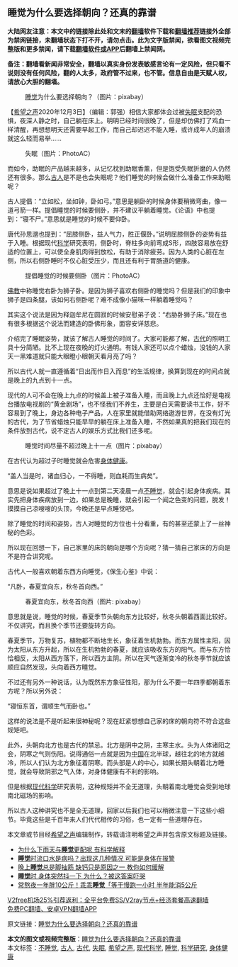  <h2>睡觉为什么要选择朝向？还真的靠谱</h2> <p class="notice"><b>大陆网友注意：本文中的链接除此处和文末的<a href="https://github.com/bannedbook/fanqiang" >翻墙</a>软件下载和<a href="https://github.com/killgcd/justmysocks/blob/master/README.md">翻墙推荐</a>链接外全部为禁网链接，未翻墙状态下打不开，请勿点击。此为文字版禁闻，欲看图文视频完整版和更多禁闻，请下载<a href="https://github.com/bannedbook/fanqiang">翻墙软件或APP</a>后翻墙上禁闻网。</p><p>备注：翻墙看新闻非常安全，翻墙以真实身份发表敏感言论有一定风险，但只看不说则没有任何风险，翻的人太多，政府管不过来，也不管。信息自由是天赋人权，请放心大胆的翻墙。</b></p>  <div class="entry"> <figure><figcaption><a href="https://www.bannedbook.org/bnews/tag/%E7%9D%A1%E8%A7%89/" class="st_tag internal_tag" rel="tag" title="标签 睡觉 下的日志">睡觉</a>为什么要选择朝向？（图片：pixabay）</figcaption></figure> <p>【<span class='wp_keywordlink_affiliate'><a href="https://www.soundofhope.org" title="希望之声" target="_blank">希望之声</a></span>2020年12月3日】（编辑：郭强）相信大家都体会过被<a href="https://www.bannedbook.org/bnews/tag/%e5%a4%b1%e7%9c%a0/" class="st_tag internal_tag" rel="tag" title="标签 失眠 下的日志">失眠</a>支配的恐惧，夜深人静之时，自己躺在床上。明明已经时间很晚了，但是却仿佛打了鸡血一样清醒，再想想明天还需要早起工作，而自己却迟迟不能入睡，或许成年人的崩溃就这么轻而易举……</p> <figure><figcaption>失眠（图片：PhotoAC）</figcaption></figure> <p>而如今，助眠的产品越来越多，从记忆枕到助眠香薰，但是饱受失眠折磨的人仍然还有很多。那么<a href="https://www.bannedbook.org/bnews/tag/%e5%8f%a4%e4%ba%ba/" class="st_tag internal_tag" rel="tag" title="标签 古人 下的日志">古人</a>是不是也会失眠呢？他们睡觉的时候会做什么准备工作来助眠呢？</p> <p>古人提倡：“立如松，坐如钟，卧如弓。”意思是躺卧的时候身体要稍微弯曲，像一道弓箭一样。提倡睡觉的时候要侧卧，并不建议平躺着睡觉。《论语》中也提到：“寝不尸。”意思就是睡觉的时候不要仰卧。</p> <p>唐代孙思邈也提到：“屈膝侧卧，益人气力，胜正偃卧。”说明屈膝侧卧的姿势有益于入睡。根据现代<span class='wp_keywordlink'><a href="https://www.bannedbook.org/forum11/topic309.html" title="禁片：“科学”的棍子" target="_blank">科学</a></span>研究表明，侧卧时，脊柱多向前弯成S形，四肢容易放在舒适的位置上，可以使全身肌肉得到放松，有助于消除疲劳。因为人类的心脏在左侧，所以右侧卧睡时不仅心脏受压少，而且还有利于胃肠道的健康。</p> <figure><figcaption>提倡睡觉的时候要侧卧（图片：PhotoAC）</figcaption></figure> <p><span class='wp_keywordlink'><a href="https://www.qi-gong.me/buddhism/" title="佛教" target="_blank">佛教</a></span>中称睡觉右卧为狮子卧。是因为狮子喜欢右侧卧的睡觉吗？但是我们的印象中狮子是四条腿，该如何右侧卧呢？难不成像小猫咪一样躺着睡觉吗？</p> <p>其实这个说法是因为释迦牟尼在圆寂的时候安慰弟子说：“右胁卧狮子床。”现在也有很多根据这个说法而建造的卧佛形象，面容安详慈悲。</p>  <p>介绍完了睡眠姿势，就该了解古人睡觉的时间了。大家可能都了解，<a href="https://www.bannedbook.org/bnews/tag/%e5%8f%a4%e4%bb%a3/" class="st_tag internal_tag" rel="tag" title="标签 古代 下的日志">古代</a>的照明工具十分简陋。比不上现在夜晚的灯火通明。有钱人家还可以点个蜡烛，没钱的人家天一黑难道就只能大眼瞪小眼朝天看月亮了吗？</p> <p>所以古代人就一直遵循着“日出而作日入而息”的生活规律，换算到现在的时间点就是晚上的九点到十一点。</p> <p>现代的人可不会在晚上九点的时候盖上被子准备入睡，而且晚上九点还恰好是电视台播放电视剧的“黄金剧场”，也不怪我们不养生，主要是白天需要读书工作，好不容易到了晚上，身边各种电子产品，人在家里就能借助网络遨游世界，在没有灯光的古代，为了节省蜡烛只能早早的躺在床上准备入睡，不然如果真的把我们现在的条件放到古代，说不定古人的娱乐方式比我们还多呢。</p> <figure><figcaption>睡觉时间尽量不超过晚上十一点（图片：pixabay）</figcaption></figure> <p>在古代认为超过子时睡觉就会危害<a href="https://www.bannedbook.org/bnews/tag/%E8%BA%AB%E4%BD%93%E5%81%A5%E5%BA%B7/" class="st_tag internal_tag" rel="tag" title="标签 身体健康 下的日志">身体健康</a>。</p> <p>“盖人当是时，诸血归心，一不得睡，则血耗而生病矣”。</p> <p>意思是说如果超过了晚上十一点到第二天凌晨一点<a href="https://www.bannedbook.org/bnews/tag/%E4%B8%8D%E7%9D%A1%E8%A7%89/" class="st_tag internal_tag" rel="tag" title="标签 不睡觉 下的日志">不睡觉</a>，就会引起身体疾病。其实先把身体疾病放到一边，如果总是晚睡，就会引起一个闻之色变的问题，脱发！摸摸自己凉嗖嗖的头顶，今晚还是早点睡觉吧。</p>  <p>除了睡觉的时间和姿势，古人对睡觉的方位也十分看重，有的甚至还蒙上了一丝神秘的色彩。</p> <p>所以现在回想一下，自己家里的床的朝向是哪个方向呢？猜一猜自己家床的方向是不是符合讲究呢。</p> <p>古代人一般喜欢朝着东西方向睡觉，《保生心鉴》中说：</p> <p>“凡卧，春夏宜向东，秋冬首向西。”</p> <figure><figcaption>春夏宜向东，秋冬首向西（图片: pixabay）</figcaption></figure> <p>意思就是说，睡觉的时候，春夏季节头朝向东方比较好，秋冬头朝着西面比较好。不仅讲究，而且换个季节还要旋转方向。</p> <p>春夏季节，万物复苏，植物都不断地生长，象征着生机勃勃。而东方属性主阳，因为太阳从东方升起，所以在生机勃勃的春夏，就应该吸收东方的阳气。而与东方恰恰相反，太阳从西方落下，所以西方主阴。所以在天气逐渐变冷的秋冬季节就应该顺应自然发现，头向着西方睡觉。</p>  <p>不过还有另外一种说话，认为既然东方象征性阳，那为什么不要一年四季都朝着东方呢？所以另外说：</p> <p>“寝恒东首，谓顺生气而卧也。”</p> <p>这样的说法是不是听起来很神秘呢？现在赶紧想想自己家的床的朝向符不符合这些规矩吧。</p> <p>此外，头朝向北方也是古代的禁忌。北方是阴中之阴，主寒主水。头为人体诸阳之会，阴寒之气则伤阳。说得通俗一点就是因为<span class='wp_keywordlink_affiliate'><a href="https://www.bannedbook.org/" title="中国" target="_blank">中国</a></span>在北半球，越往北的地方就越冷，所以人们认为北方象征着阴寒。而头部是人的中心，如果长期头朝着北方睡觉，就会导致阴邪之气入体，对身体健康有不利的影响。</p> <p>但是根据<a href="https://www.bannedbook.org/bnews/tag/%E7%8E%B0%E4%BB%A3%E7%A7%91%E5%AD%A6/" class="st_tag internal_tag" rel="tag" title="标签 现代科学 下的日志">现代科学</a>研究表明，这种规矩并不全无道理，头朝着南北睡觉会受到地球南北磁场的影响。</p> <p>所以古人这种讲究也不是全无道理，回家以后我们也可以稍微注意一下这些小细节。毕竟这些是千百年来人们代代相传的习俗，也一定有一些道理存在。</p>  <p>本文章或节目经<a href="https://www.bannedbook.org/bnews/tag/%e5%b8%8c%e6%9c%9b%e4%b9%8b%e5%a3%b0/" class="st_tag internal_tag" rel="tag" title="标签 希望之声 下的日志">希望之声</a>编辑制作，转载请注明希望之声并包含原文标题及链接。</p> <ul class='op-related-articles' title='相关阅读'> <li><a href='https://www.bannedbook.org/bnews/funmedia/20201203/1441149.html' target='_blank'>为什么下雨天与<b>睡觉</b>更配呢 有科学解释</a></li> <li><a href='https://www.bannedbook.org/bnews/health/20201202/1440799.html' target='_blank'><b>睡觉</b>时流口水是病吗？出现这几种情况 可能是身体在报警</a></li> <li><a href='https://www.bannedbook.org/bnews/health/20201127/1437906.html' target='_blank'>晚上<b>睡觉</b>总是脚抽筋 缺钙只是原因之一 教你如何缓解</a></li> <li><a href='https://www.bannedbook.org/bnews/health/20201125/1436712.html' target='_blank'><b>睡觉</b>时 身体突然抖一下 为什么？被这答案吓哭</a></li> <li><a href='https://www.bannedbook.org/bnews/lifebaike/20201122/1434950.html' target='_blank'>常熬夜一年胖10公斤！乖乖<b>睡觉</b>「等于慢跑一小时 半年能消5公斤</a></li> </ul> <p class="texttj"> <a href="https://www.bannedbook.org/forum23/topic22702.html" target="_blank">V2free机场25%引荐返利：全平台免费SS/V2ray节点+经济套餐高速翻墙</a><br/> <a href="https://github.com/bannedbook/fanqiang/wiki/%E7%A6%81%E9%97%BB%E7%BD%91%E5%AE%89%E5%8D%93%E7%BF%BB%E5%A2%99%E6%96%B0%E9%97%BBAPP" target="_blank">免费PC翻墙、安卓VPN翻墙APP</a></p><p>原文链接：<a class="src_link"  href="https://www.soundofhope.org/post/446755" target="_blank">睡觉为什么要选择朝向？还真的靠谱</a></p><a name='sharetosocial'></a>       <div><b>本文的图文或视频完整版</b>：<a href='https://www.bannedbook.org/bnews/comments/20201204/1441770.html'>睡觉为什么要选择朝向？还真的靠谱</a></div>  </div><!--END ENTRY--> <div class="postfooter"> <div>本文标签：<a href="https://www.bannedbook.org/bnews/tag/%E4%B8%8D%E7%9D%A1%E8%A7%89/" rel="tag">不睡觉</a>, <a href="https://www.bannedbook.org/bnews/tag/%e5%8f%a4%e4%ba%ba/" rel="tag">古人</a>, <a href="https://www.bannedbook.org/bnews/tag/%e5%8f%a4%e4%bb%a3/" rel="tag">古代</a>, <a href="https://www.bannedbook.org/bnews/tag/%e5%a4%b1%e7%9c%a0/" rel="tag">失眠</a>, <a href="https://www.bannedbook.org/bnews/tag/%e5%b8%8c%e6%9c%9b%e4%b9%8b%e5%a3%b0/" rel="tag">希望之声</a>, <a href="https://www.bannedbook.org/bnews/tag/%E7%8E%B0%E4%BB%A3%E7%A7%91%E5%AD%A6/" rel="tag">现代科学</a>, <a href="https://www.bannedbook.org/bnews/tag/%E7%9D%A1%E8%A7%89/" rel="tag">睡觉</a>, <a href="https://www.bannedbook.org/bnews/tag/%E7%A7%91%E5%AD%A6%E7%A0%94%E7%A9%B6/" rel="tag">科学研究</a>, <a href="https://www.bannedbook.org/bnews/tag/%E8%BA%AB%E4%BD%93%E5%81%A5%E5%BA%B7/" rel="tag">身体健康</a></div>  </div><!--END POSTFOOTER--> 